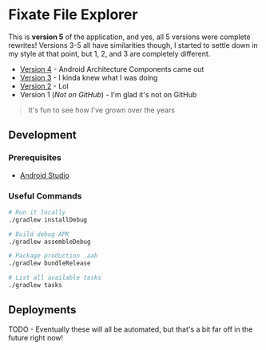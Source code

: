 # Fixate File Explorer

This is **version 5** of the application, and yes, all 5 versions were complete rewrites! Versions 3-5 all have similarities though, I started to settle down in my style at that point, but 1, 2, and 3 are completely different.

- [Version 4](https://github.com/aklinker1/fixate4) - Android Architecture Components came out
- [Version 3](https://github.com/aklinker1/Fixate3) - I kinda knew what I was doing
- [Version 2](https://github.com/aklinker1/Fixate-File-Manager) - Lol
- Version 1 (_Not on GitHub_) - I'm glad it's not on GitHub

> It's fun to see how I've grown over the years

## Development

### Prerequisites

- [Android Studio](https://developer.android.com/studio/install)

### Useful Commands

```bash
# Run it locally
./gradlew installDebug

# Build debug APK
./gradlew assembleDebug

# Package production .aab
./gradlew bundleRelease

# List all available tasks
./gradlew tasks
```

## Deployments

TODO - Eventually these will all be automated, but that's a bit far off in the future right now!
